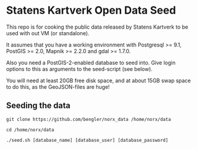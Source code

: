 # Statens Kartverk Open Data Seed

This repo is for cooking the public data released by Statens Kartverk to be used with out VM (or standalone).

It assumes that you have a working environment with Postgresql >= 9.1, PostGIS >= 2.0, Mapnik >= 2.2.0 and gdal >= 1.7.0.

Also you need a PostGIS-2-enabled database to seed into. Give login options to this as arguments to the seed-script (see below).

You will need at least 20GB free disk space, and at about 15GB swap space to do this, as the GeoJSON-files are huge!

## Seeding the data

```git clone https://github.com/bengler/norx_data /home/norx/data```

```cd /home/norx/data```

```./seed.sh [database_name] [database_user] [database_password]```
